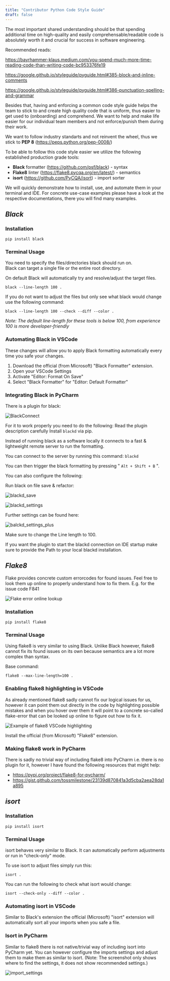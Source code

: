 ```yaml
---
title: "Contributor Python Code Style Guide"
draft: false
---
```


The most important shared understanding should be that spending additional time on high-quality and easily comprehensable/readable code is absolutely worth it and crucial for success in software engineering.

Recommended reads:

https://bayrhammer-klaus.medium.com/you-spend-much-more-time-reading-code-than-writing-code-bc953376fe19

https://google.github.io/styleguide/pyguide.html#385-block-and-inline-comments

https://google.github.io/styleguide/pyguide.html#386-punctuation-spelling-and-grammar


Besides that, having and enforcing a common code style guide helps the team to stick to and create high quality code that is uniform, thus easier to get used to (onboarding) and comprehend. We want to help and make life easier for our individual team members and not enforce/punish them during their work.

We want to follow industry standarts and not reinvent the wheel, thus we stick to **PEP 8** (https://peps.python.org/pep-0008/)

To be able to follow this code style easier we utilize the following established production grade tools:

- **Black** formatter (https://github.com/psf/black) - syntax
- **Flake8** linter (https://flake8.pycqa.org/en/latest/) - semantics
- **isort** (https://github.com/PyCQA/isort) - import sorter

We will quickly demonstrate how to install, use, and automate them in your terminal and IDE. For concrete use-case examples please have a look at the respective documentations, there you will find many examples.

## *Black*
### Installation
`pip install black`

### Terminal Usage
You need to specify the files/directories black should run on. <br>
Black can target a single file or the entire root directory.

On default Black will automatically try and resolve/adjust the target files.

`black --line-length 100 .`

If you do not want to adjust the files but only see what black would change use the following command:

`black --line-length 100 --check --diff --color .`

*Note: The default line-length for these tools is below 100, from experience 100 is more developer-friendly*

### Automating Black in VSCode
These changes will allow you to apply Black formatting automatically every time you safe your changes.
1) Download the official (from Microsoft) "Black Formatter" extension.
2) Open your VSCode Settings
3) Activate "Editor: Format On Save"
4) Select "Black Formatter" for "Editor: Default Formatter"

### Integrating Black in PyCharm
There is a plugin for black:

![BlackConnect](/img/docs/contribute/python-style-guide/black_connect_marketplace.png)

For it to work properly you need to do the following:
Read the plugin description carefully
Install `blackd` via pip.

Instead of  running black as a software locally it connects to a fast & lightweight remote server to run the formatting.

You can connect to the server by running this command: `blackd`

You can then trigger the black formatting by pressing " `Alt + Shift + B` ".

You can also configure the following:

Run black on file save & refactor:

![blackd_save](/img/docs/contribute/python-style-guide/blackd_save.png)

![blackd_settings](/img/docs/contribute/python-style-guide/blackd_settings.png)

Further settings can be found here:

![balckd_settings_plus](/img/docs/contribute/python-style-guide/balckd_settings_plus.png)

Make sure to change the Line length to 100.

If you want the plugin to start the blackd connection on IDE startup make sure to provide the Path to your local blackd installation.

## *Flake8*
Flake provides concrete custom errorcodes for found issues.
Feel free to look them up online to properly understand how to fix them. E.g. for the issue code F841

![Flake error online lookup](/img/docs/contribute/python-style-guide/flake8_online.png)

### Installation
`pip install flake8`

### Terminal Usage
Using flake8 is very similar to using Black.
Unlike Black however, flake8 cannot fix its found issues on its own because semantics are a lot more complex than syntax.

Base command:

`flake8 --max-line-length=100 .`

### Enabling flake8 highlighting in VSCode
As already mentioned flake8 sadly cannot fix our logical issues for us, however it can point them out directly in the code by highlighting possible mistakes and when you hover over them it will point to a concrete so-called flake-error that can be looked up online to figure out how to fix it.

![Example of flake8 VSCode highlighting](/img/docs/contribute/python-style-guide/flake8_vscode_example.png)

Install the official (from Microsoft) "Flake8" extension.

### Making flake8 work in PyCharm
There is sadly no trivial way of including flake8 into PyCharm i.e. there is no plugin for it, however I have found the following resources that might help:
- https://pypi.org/project/flake8-for-pycharm/
- https://gist.github.com/tossmilestone/23139d870841a3d5cba2aea28da1a895

## *isort*
### Installation
`pip install isort`

### Terminal Usage
isort behaves very similar to Black. It can automatically perform adjustments or run in "check-only" mode.

To use isort to adjust files simply run this:

`isort .`

You can run the following to check what isort would change:

`isort --check-only --diff --color .`

### Automating isort in VSCode
Similar to Black's extension the official (Microsoft) "isort" extension will automatically sort all your imports when you safe a file.

### Isort in PyCharm
Similar to flake8 there is not native/trivial way of including isort into PyCharm yet. You can however configure the imports settings and adjust them to make them as similar to isort.
(Note: The screenshot only shows where to find the settings, it does not show recommended settings.)

![import_settings](/img/docs/contribute/python-style-guide/import_settings.png)
